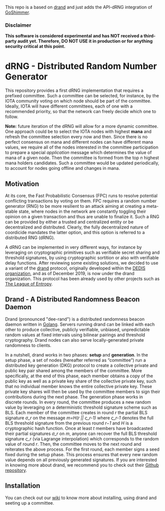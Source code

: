 This repo is a based on [drand](https://github.com/drand/drand) and just adds 
the API-dRNG integration of [GoShimmer](https://github.com/iotaledger/goshimmer).

### Disclaimer
**This software is considered experimental and has NOT received a third-party
audit yet. Therefore, DO NOT USE it in production or for anything security
critical at this point.**

# dRNG - Distributed Random Number Generator
This repository provides a first dRNG implementation that requires a prefixed committee. Such a committee can be selected, for instance, by the IOTA community voting on which node should be part of the committee. Ideally, IOTA will have different committees, each of one with a recommended priority, so that the network can freely decide which one to follow.

**Note:** future iteration of the dRNG will allow for a more dynamic committee. One approach could be to select the IOTA nodes with highest **mana** and refresh the committee selection every now and then. Since there is no perfect consensus on mana and different nodes can have different mana values, we require all of the nodes interested in the committee participation to prepare a special *application* message which determines the value of mana of a given node. Then the committee is formed from the top *n* highest mana holders candidates. Such a committee would be updated periodically, to account for nodes going offline and changes in mana.

## Motivation
At its core, the Fast Probabilistic Consensus (FPC) runs to resolve potential conflicting transactions by voting on them. 
FPC requires a random number generator (RNG) to be more resilient to an attack aiming at creating a meta-stable state, 
where nodes in the network are constantly toggling their opinion on a given transaction and thus are unable to finalize it. 
Such a RNG can be provided by either a trusted and centralized entity or be decentralized and distributed. 
Clearly, the fully decentralized nature of coordicide mandates the latter option, and this option is referred to a distributed RNG (dRNG).

A dRNG can be implemented in very different ways, for instance by leveraging on cryptographic primitives such as verifiable secret sharing and threshold signatures, 
by using cryptographic sortition or also with verifiable delay functions. 
After reviewing some existing solutions, we decided to use a variant of the [drand](https://github.com/drand/drand) protocol, 
originally developed within the [DEDIS organization](https://github.com/dedis), and as of December 2019, is now under the drand organization.
This protocol has been already used by other projects such as [The League of Entropy](https://www.cloudflare.com/leagueofentropy/).

## Drand - A Distributed Randomness Beacon Daemon
Drand (pronounced "dee-rand") is a distributed randomness beacon daemon written
in [Golang](https://golang.org/). Servers running drand can be linked with each
other to produce collective, publicly verifiable, unbiased, unpredictable
random values at fixed intervals using bilinear pairings and threshold
cryptography. Drand nodes can also serve locally-generated private randomness
to clients.

In a nutshell, drand works in two phases: **setup** and **generation**.
In the setup phase, a set of nodes (hereafter referred as “committee”) run a distributed key generation (DKG) protocol 
to create a collective private and public key pair shared among the members of the committee. 
More specifically, at the end of this phase, each member obtains a copy of the public key as well as a private key share of the collective private key, 
such that no individual member knows the entire collective private key. 
These private key shares will then be used by the committee members to sign their contributions during the next phase.
The generation phase works in discrete rounds. 
In every round, the committee produces a new random value by leveraging on a deterministic threshold signature scheme such as BLS. 
Each member of the committee creates in round *r* the partial BLS signature *σ_r* on the message *m=H(r || ς_r-1)* 
where *ς_r-1* denotes the full BLS threshold signature from the previous round *r−1* and *H* is a cryptographic hash function. 
Once at least *t* members have broadcasted their partial signatures *σ_r* on *m*, 
anyone can recover the full BLS threshold signature *ς_r* (via Lagrange interpolation) which corresponds to the random value of round *r*. 
Then, the committee moves to the next round and reiterates the above process. For the first round, each member signs a seed fixed during the setup phase. 
This process ensures that every new random value depends on all previously generated signatures. 
If you are interested in knowing more about drand, we recommend you to check out their [Github repository](https://github.com/drand/drand).

## Installation

You can check out our [wiki](https://github.com/iotaledger/drng/wiki) to know more about installing, using drand and seeting up a committee.